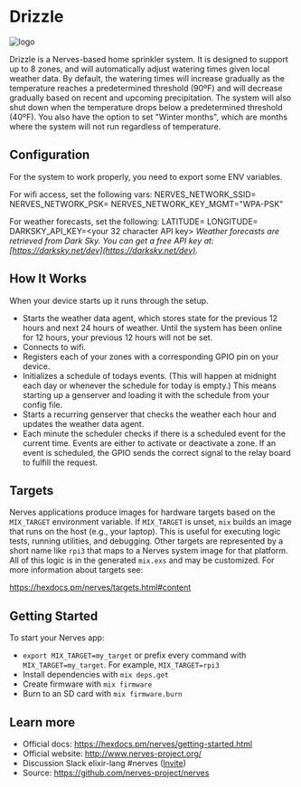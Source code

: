 # Drizzle

![logo](https://i.imgur.com/6kYR90I.png)

Drizzle is a Nerves-based home sprinkler system.
It is designed to support up to 8 zones, and will automatically adjust watering
times given local weather data.
By default, the watering times will increase gradually as the temperature reaches
a predetermined threshold (90ºF) and will decrease gradually based on recent and
upcoming precipitation.
The system will also shut down when the temperature drops below a predetermined
threshold (40ºF). You also have the option to set "Winter months", which are
months where the system will not run regardless of temperature.

## Configuration

For the system to work properly, you need to export some ENV variables.

For wifi access, set the following vars:
NERVES_NETWORK_SSID=<your SSID here>
NERVES_NETWORK_PSK=<your Wifi password here>
NERVES_NETWORK_KEY_MGMT="WPA-PSK"

For weather forecasts, set the following:
LATITUDE=<your local latitude>
LONGITUDE=<your local longitude>
DARKSKY_API_KEY=<your 32 character API key>
_Weather forecasts are retrieved from Dark Sky. You can get a free API key at:
[https://darksky.net/dev](https://darksky.net/dev)._

## How It Works

When your device starts up it runs through the setup.
- Starts the weather data agent, which stores state for the previous 12 hours and next 24 hours of weather. Until the system has been online for 12 hours, your previous 12 hours will not be set.
- Connects to wifi.
- Registers each of your zones with a corresponding GPIO pin on your device.
- Initializes a schedule of todays events. (This will happen at midnight each day or whenever the schedule for today is empty.) This means starting up a genserver and loading it with the schedule from your config file.
- Starts a recurring genserver that checks the weather each hour and updates the weather data agent.
- Each minute the scheduler checks if there is a scheduled event for the current time. Events are either to activate or deactivate a zone. If an event is scheduled, the GPIO sends the correct signal to the relay board to fulfill the request.  

## Targets

Nerves applications produce images for hardware targets based on the
`MIX_TARGET` environment variable. If `MIX_TARGET` is unset, `mix` builds an
image that runs on the host (e.g., your laptop). This is useful for executing
logic tests, running utilities, and debugging. Other targets are represented by
a short name like `rpi3` that maps to a Nerves system image for that platform.
All of this logic is in the generated `mix.exs` and may be customized. For more
information about targets see:

https://hexdocs.pm/nerves/targets.html#content

## Getting Started

To start your Nerves app:
  * `export MIX_TARGET=my_target` or prefix every command with
    `MIX_TARGET=my_target`. For example, `MIX_TARGET=rpi3`
  * Install dependencies with `mix deps.get`
  * Create firmware with `mix firmware`
  * Burn to an SD card with `mix firmware.burn`

## Learn more

  * Official docs: https://hexdocs.pm/nerves/getting-started.html
  * Official website: http://www.nerves-project.org/
  * Discussion Slack elixir-lang #nerves ([Invite](https://elixir-slackin.herokuapp.com/))
  * Source: https://github.com/nerves-project/nerves
